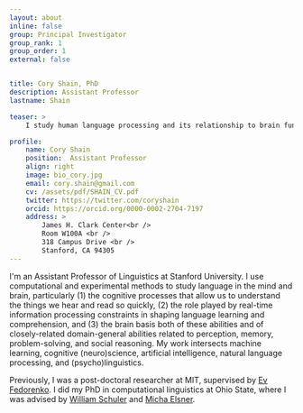 ```yaml
---
layout: about
inline: false
group: Principal Investigator
group_rank: 1
group_order: 1
external: false


title: Cory Shain, PhD
description: Assistant Professor
lastname: Shain

teaser: >
    I study human language processing and its relationship to brain function.

profile:
    name: Cory Shain
    position:  Assistant Professor
    align: right
    image: bio_cory.jpg
    email: cory.shain@gmail.com
    cv: /assets/pdf/SHAIN_CV.pdf
    twitter: https://twitter.com/coryshain
    orcid: https://orcid.org/0000-0002-2704-7197
    address: >
        James H. Clark Center<br />
        Room W100A <br />
        318 Campus Drive <br />
        Stanford, CA 94305
---
```


I'm an Assistant Professor of Linguistics at Stanford University.
I use computational and experimental methods to study language in the mind and brain,
particularly (1) the cognitive processes that allow us to understand the things we hear
and read so quickly, (2) the role played by real-time information processing constraints
in shaping language learning and comprehension, and (3) the brain basis both of these
abilities and of closely-related domain-general abilities related to perception, memory,
problem-solving, and social reasoning. My work  intersects machine learning, cognitive 
(neuro)science, artificial intelligence, natural language processing, and
(psycho)linguistics.

Previously, I was a post-doctoral researcher at MIT, supervised by
[Ev Fedorenko](https://evlab.mit.edu/). I did my PhD in computational linguistics at 
Ohio State, where I was advised by
[William Schuler](https://www.asc.ohio-state.edu/schuler.77/) and
[Micha Elsner](https://u.osu.edu/elsner.14/).


